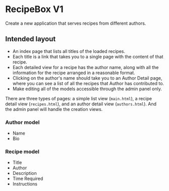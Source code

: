 # RecipeBox V1

Create a new application that serves recipes from different authors.

## Intended layout

- An index page that lists all titles of the loaded recipes. 
- Each title is a link that takes you to a single page with the content of that recipe.
- Each detailed view for a recipe has the author name, along with all the information for the recipe arranged in a reasonable format.
- Clicking on the author's name should take you to an Author Detail page, where you can see a list of all the recipes that Author has contributed to.
- Make editing all of the models accessible through the admin panel only.

There are three types of pages: a simple list view (`main.html`), a recipe detail view (`recipes.html`), and an author detail view (`authors.html`). And the admin panel will handle the creation views.

### Author model

- Name
- Bio

### Recipe model

- Title
- Author
- Description
- Time Required
- Instructions
